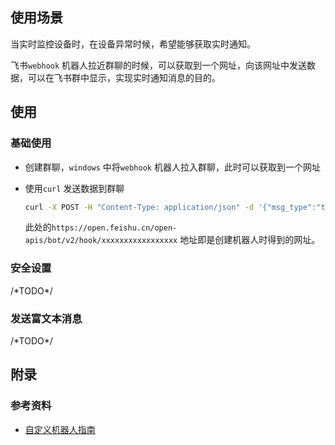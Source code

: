 ## 使用场景

当实时监控设备时，在设备异常时候，希望能够获取实时通知。

飞书`webhook` 机器人拉近群聊的时候，可以获取到一个网址，向该网址中发送数据，可以在飞书群中显示，实现实时通知消息的目的。



## 使用

### 基础使用

* 创建群聊，`windows` 中将`webhook` 机器人拉入群聊，此时可以获取到一个网址

* 使用`curl` 发送数据到群聊

  ```bash
  curl -X POST -H "Content-Type: application/json" -d '{"msg_type":"text","content":{"text":"request example"}}' https://open.feishu.cn/open-apis/bot/v2/hook/xxxxxxxxxxxxxxxxx
  ```

  此处的`https://open.feishu.cn/open-apis/bot/v2/hook/xxxxxxxxxxxxxxxxx` 地址即是创建机器人时得到的网址。

### 安全设置

/\*TODO\*/

### 发送富文本消息

/\*TODO\*/



## 附录

### 参考资料

* [自定义机器人指南](https://open.feishu.cn/document/uktmuktmuktm/uctm5yjl3eto24ynxkjn)
